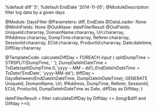 
%default diff '3';
%default EndDate '2014-11-05';
@ModuleDescription: filter log data by a given days

@Module: DaysFilter
@Parameters: diff, EndDate
@DataLoader: None
@MinInFields: None
@OutAliase: dateFilterResult
@OutFields: UniqueId:chararray, DomainName:chararray, Url:chararray, IPAddress:chararray, DumpTime:chararray, Referer:chararray, SessionId:chararray, ECId:chararray, ProductId:chararray, Date:datetime, DiffDay:chararray

@TemplateCode: 
calculateDiffDay = FOREACH $input$ {
	splitDumpTime = STRSPLIT(DumpTime, ' ');
	DumpDateInDateTime = ToDate(splitDumpTime.$0, 'yyyy-MM-dd');
	EndDateInDateTime = ToDate('$EndDate', 'yyyy-MM-dd');
	diffDay = DaysBetween(EndDateInDateTime, DumpDateInDateTime);
	GENERATE UniqueId, DomainName, Url, IPAddress, DumpTime, Referer, SessionId, ECId, ProductId, DumpDateInDateTime as Date, diffDay as Diffday;
}

dateFilterResult = filter calculateDiffDay by Diffday <= (long)$diff and Diffday >=0;

